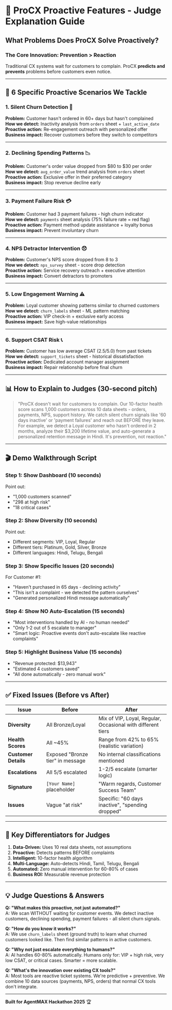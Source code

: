# 🎯 ProCX Proactive Features - Judge Explanation Guide

## What Problems Does ProCX Solve Proactively?

### **The Core Innovation: Prevention > Reaction**

Traditional CX systems wait for customers to complain. ProCX **predicts and prevents** problems before customers even notice.

---

## 🔮 **6 Specific Proactive Scenarios We Tackle**

### **1. Silent Churn Detection** 🚨
**Problem:** Customer hasn't ordered in 60+ days but hasn't complained  
**How we detect:** Inactivity analysis from `orders` sheet + `last_active_date`  
**Proactive action:** Re-engagement outreach with personalized offer  
**Business impact:** Recover customers before they switch to competitors

---

### **2. Declining Spending Patterns** 📉
**Problem:** Customer's order value dropped from $80 to $30 per order  
**How we detect:** `avg_order_value` trend analysis from `orders` sheet  
**Proactive action:** Exclusive offer in their preferred category  
**Business impact:** Stop revenue decline early

---

### **3. Payment Failure Risk** 💳
**Problem:** Customer had 3 payment failures - high churn indicator  
**How we detect:** `payments` sheet analysis (75% failure rate = red flag)  
**Proactive action:** Payment method update assistance + loyalty bonus  
**Business impact:** Prevent involuntary churn

---

### **4. NPS Detractor Intervention** 😞
**Problem:** Customer's NPS score dropped from 8 to 3  
**How we detect:** `nps_survey` sheet - score drop detection  
**Proactive action:** Service recovery outreach + executive attention  
**Business impact:** Convert detractors to promoters

---

### **5. Low Engagement Warning** ⚠️
**Problem:** Loyal customer showing patterns similar to churned customers  
**How we detect:** `churn_labels` sheet - ML pattern matching  
**Proactive action:** VIP check-in + exclusive early access  
**Business impact:** Save high-value relationships

---

### **6. Support CSAT Risk** 📞
**Problem:** Customer has low average CSAT (2.5/5.0) from past tickets  
**How we detect:** `support_tickets` sheet - historical dissatisfaction  
**Proactive action:** Dedicated account manager assignment  
**Business impact:** Repair relationship before final churn

---

## 📊 **How to Explain to Judges (30-second pitch)**

> "ProCX doesn't wait for customers to complain. Our 10-factor health score scans 1,000 customers across 10 data sheets - orders, payments, NPS, support history. We catch silent churn signals like '60 days inactive' or 'payment failures' and reach out BEFORE they leave. For example, we detect a Loyal customer who hasn't ordered in 2 months, analyze their $3,200 lifetime value, and auto-generate a personalized retention message in Hindi. It's prevention, not reaction."

---

## 🎬 **Demo Walkthrough Script**

### **Step 1: Show Dashboard (10 seconds)**
Point out:
- "1,000 customers scanned"
- "298 at high risk"
- "18 critical cases"

### **Step 2: Show Diversity (10 seconds)**
Point out:
- Different segments: VIP, Loyal, Regular
- Different tiers: Platinum, Gold, Silver, Bronze
- Different languages: Hindi, Telugu, Bengali

### **Step 3: Show Specific Issues (20 seconds)**
For Customer #1:
- "Haven't purchased in 65 days - declining activity"
- "This isn't a complaint - we detected the pattern ourselves"
- "Generated personalized Hindi message automatically"

### **Step 4: Show NO Auto-Escalation (15 seconds)**
- "Most interventions handled by AI - no human needed"
- "Only 1-2 out of 5 escalate to manager"
- "Smart logic: Proactive events don't auto-escalate like reactive complaints"

### **Step 5: Highlight Business Value (15 seconds)**
- "Revenue protected: $13,943"
- "Estimated 4 customers saved"
- "All done automatically - zero manual work"

---

## ✅ **Fixed Issues (Before vs After)**

| Issue | Before | After |
|-------|--------|-------|
| **Diversity** | All Bronze/Loyal | Mix of VIP, Loyal, Regular, Occasional with different tiers |
| **Health Scores** | All ~45% | Range from 42% to 65% (realistic variation) |
| **Customer Details** | Exposed "Bronze tier" in message | No internal classifications mentioned |
| **Escalations** | All 5/5 escalated | 1-2/5 escalate (smarter logic) |
| **Signature** | `[Your Name]` placeholder | "Warm regards, Customer Success Team" |
| **Issues** | Vague "at risk" | Specific: "60 days inactive", "spending dropped" |

---

## 🚀 **Key Differentiators for Judges**

1. **Data-Driven:** Uses 10 real data sheets, not assumptions
2. **Proactive:** Detects patterns BEFORE complaints
3. **Intelligent:** 10-factor health algorithm
4. **Multi-Language:** Auto-detects Hindi, Tamil, Telugu, Bengali
5. **Automated:** Zero manual intervention for 60-80% of cases
6. **Business ROI:** Measurable revenue protection

---

## 💡 **Judge Questions & Answers**

**Q: "What makes this proactive, not just automated?"**  
A: We scan WITHOUT waiting for customer events. We detect inactive customers, declining spending, payment failures - all silent churn signals.

**Q: "How do you know it works?"**  
A: We use `churn_labels` sheet (ground truth) to learn what churned customers looked like. Then find similar patterns in active customers.

**Q: "Why not just escalate everything to humans?"**  
A: AI handles 60-80% automatically. Humans only for: VIP + high risk, very low CSAT, or critical cases. Smarter = more scalable.

**Q: "What's the innovation over existing CX tools?"**  
A: Most tools are reactive ticket systems. We're predictive + preventive. We combine 10 data sources (payments, NPS, orders) that normal CX tools don't integrate.

---

**Built for AgentMAX Hackathon 2025** 🏆

